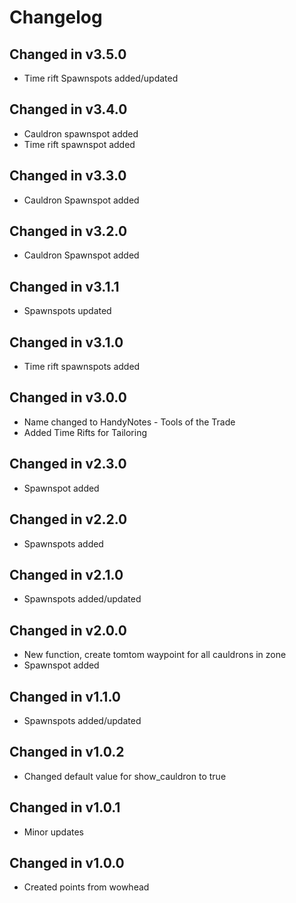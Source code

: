 # Changelog

## Changed in v3.5.0
* Time rift Spawnspots added/updated

## Changed in v3.4.0
* Cauldron spawnspot added
* Time rift spawnspot added

## Changed in v3.3.0
* Cauldron Spawnspot added

## Changed in v3.2.0
* Cauldron Spawnspot added

## Changed in v3.1.1
* Spawnspots updated

## Changed in v3.1.0
* Time rift spawnspots added

## Changed in v3.0.0
* Name changed to HandyNotes - Tools of the Trade
* Added Time Rifts for Tailoring

## Changed in v2.3.0
* Spawnspot added

## Changed in v2.2.0
* Spawnspots added

## Changed in v2.1.0
* Spawnspots added/updated

## Changed in v2.0.0
* New function, create tomtom waypoint for all cauldrons in zone
* Spawnspot added

## Changed in v1.1.0
* Spawnspots added/updated

## Changed in v1.0.2
* Changed default value for show_cauldron to true

## Changed in v1.0.1
* Minor updates

## Changed in v1.0.0
* Created points from wowhead

